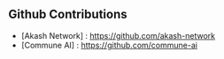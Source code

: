 ## Github Contributions
- [Akash Network] : https://github.com/akash-network
- [Commune AI] : https://github.com/commune-ai
